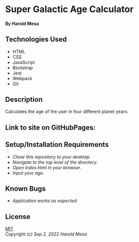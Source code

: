 # Super Galactic Age Calculator

#### By Harold Mesa

## Technologies Used

* HTML
* CSS
* JavaScript
* Bootstrap
* Jest
* Webpack
* Git

## Description  

Calculates the age of the user in four different planet years.

## Link to site on GitHubPages:  


## Setup/Installation Requirements

* _Clone this repository to your desktop._
* _Navigate to the top level of the directory._
* _Open index.html in your browser._
* _Input your age._

## Known Bugs

* _Application works as expected_

## License

[MIT](https://en.wikipedia.org/wiki/MIT_License)  
_Copyright (c) Sep 2, 2022 Harold Mesa_
